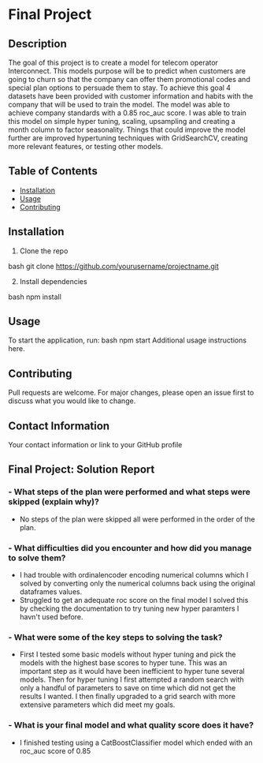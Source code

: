 # Final Project

## Description
The goal of this project is to create a model for telecom operator Interconnect. This models purpose will be to predict when customers are going to churn so that the company can offer them promotional codes and special plan options to persuade them to stay. To achieve this goal 4 datasets have been provided with customer information and habits with the company that will be used to train the model. The model was able to achieve company standards with a 0.85 roc_auc score. I was able to train this model on simple hyper tuning, scaling, upsampling and creating a month column to factor seasonality. Things that could improve the model further are improved hypertuning techniques with GridSearchCV, creating more relevant features, or testing other models. 

## Table of Contents
- [Installation](#installation)
- [Usage](#usage)
- [Contributing](#contributing)

## Installation
1. Clone the repo
   
bash
   git clone https://github.com/yourusername/projectname.git
   
2. Install dependencies
   
bash
   npm install
   
## Usage
To start the application, run:
bash
npm start
Additional usage instructions here.

## Contributing
Pull requests are welcome. For major changes, please open an issue first to discuss what you would like to change.

## Contact Information
Your contact information or link to your GitHub profile

## Final Project: Solution Report
### - What steps of the plan were performed and what steps were skipped (explain why)?
- No steps of the plan were skipped all were performed in the order of the plan.
### - What difficulties did you encounter and how did you manage to solve them?
- I had trouble with ordinalencoder encoding numerical columns which I solved by converting only the numerical columns back using the original dataframes values.
- Struggled to get an adequate roc score on the final model I solved this by checking the documentation to try tuning new hyper paramters I havn't used before.
### - What were some of the key steps to solving the task?
- First I tested some basic models without hyper tuning and pick the models with the highest base scores to hyper tune. This was an important step as it would have been inefficient to hyper tune several models. Then for hyper tuning I first attempted a random search with only a handful of parameters to save on time which did not get the results I wanted. I then finally upgraded to a grid search with more extensive parameters which did meet my goals.
### - What is your final model and what quality score does it have?
- I finished testing using a CatBoostClassifier model which ended with an roc_auc score of 0.85
